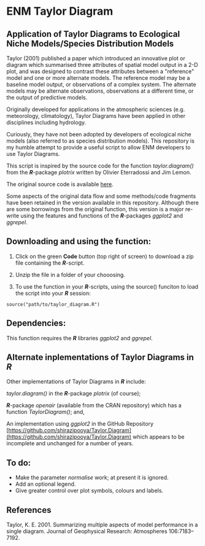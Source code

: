 # ENM Taylor Diagram

## Application of Taylor Diagrams to Ecological Niche Models/Species Distribution Models

Taylor (2001) published a paper which introduced an innovative plot or diagram which summarised three attributes of spatial model output in a 2-D plot, and was designed to contrast these attributes between a "reference" model and one or more alternate models. The reference model may be a baseline model output, or observations of a complex system. The alternate models may be alternate observations, observations at a different time, or the output of predictive models.  

Originally developed for applications in the atmospheric sciences (e.g. meteorology, climatology), Taylor Diagrams have been applied in other disciplines including hydrology.

Curiously, they have not been adopted by developers of ecological niche models (also referred to as species distribution models). This repository is my humble attempt to provide a useful script to allow ENM developers to use Taylor Diagrams.

This script is inspired by the source code for the function _taylor.diagram()_ from the _**R**_-package _plotrix_ written by Olivier Eterradossi and Jim Lemon.

The original source code is available [here](https://CRAN.R-project.org/package=plotrix).

Some aspects of the original data flow and some methods/code fragments have been retained in the version available in this repository. Although there are some borrowings from the original function, this version is a major re-write using the features and functions of the _**R**_-packages _ggplot2_ and _ggrepel_.

## Downloading and using the function:

1. Click on the green **Code** button (top right of screen) to download a zip file containing the _**R**_-script.

2. Unzip the file in a folder of your chooosing.

3. To use the function in your _**R**_-scripts, using the source() funciton to load the script into your _**R**_ session:

```
source("path/to/taylor_diagram.R")
```

## Dependencies:

This function requires the _**R**_ libraries _ggplot2_ and _ggrepel_.


## Alternate inplementations of Taylor Diagrams in _**R**_

Other implementations of Taylor Diagrams in _**R**_ include:

_taylor.diagram()_ in the _**R**_-package _plotrix_ (of course);

_**R**_-package _openair_ (available from the CRAN repository) which has a function _TaylorDiagram()_; and,

An implementation using _ggplot2_ in the GitHub Repository [https://github.com/shirazipooya/Taylor.Diagram](https://github.com/shirazipooya/Taylor.Diagram) which appears to be incomplete and unchanged for a number of years.


## To do:

* Make the parameter _normalise_ work; at present it is ignored.
* Add an optional legend.
* Give greater control over plot symbols, colours and labels.


## References

Taylor, K. E. 2001. Summarizing multiple aspects of model performance in a single diagram. Journal of Geophysical Research: Atmospheres 106:7183–7192.

